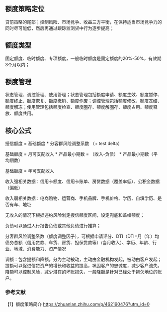 ## 额度策略定位

贷前策略的尾部；控制风险、市场竞争、收益三方平衡，在保持适当市场竞争力的同时尽可能低，然后再通过跟踪监测贷中行为逐步提高；

## 额度类型

固定额度、临时额度、专项额度，一般临时额度是固定额度的20%-50%，有效期3个月以内；

## 额度管理

状态管理、调控管理、使用管理；状态管理包括额度申请、额度生效、额度暂停、额度终止、额度恢复、额度撤销、额度作废；调控管理包括额度修改、额度冻结、额度解冻；使用管理包括额度检查、额度圈存、额度解圈存、额度占用、额度释放、额度共用。

## 核心公式
授信额度  = 基础额度 * 分客群风险调整系数 （+ test delta）

  基础额度 = 月可支配收入 * 产品最小期数 = （收入-负债） * 产品最小期数（平均期数）

  基础额度 = 年可支配收入

收入强相关数据：信用卡额度、信用卡账单、房贷数据（覆盖率低）、公积金数据（偏低）

收入弱相关数据：电商购物、运营商、手机品牌、手机价格、学历、自填学历、是否有车、地址

无收入的情况下根据违约风险划定授信额度区间，设定兜底和盖帽额度；

负债可以通过人行报告负债或其他负债进行推算；

分客群风险调整系数（额度调整因子），可根据申请评分、DTI（DTI=月（年）均债务总额（信用贷款、车贷、房贷、担保贷款等）/当月收入）、学历、年龄、行业、地域、消费能力、资产情况


调额：包含提额和降额。分为主动被动，主动由金融机构发起，被动由客户发起；提额可以促进信贷资产的增长和收益的提高，巩固客户的忠诚度，减少客户流失。降额可以控制风险，减少潜在的坏账损失，一般降额是针对已经处于拖欠地位的账户。


### 参考文献
【1】额度策略简介 https://zhuanlan.zhihu.com/p/462190476?utm_id=0
